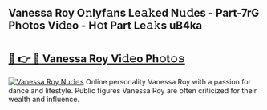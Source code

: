 ## Vanessa Roy O𝚗lyf𝚊ns Le𝚊𝚔ed N𝚞𝚍es - Part-7rG Ph𝚘tos Vi𝚍eo - H𝚘t Part Le𝚊𝚔s uB4ka

# <h2><a href="http://hf4997.feru.top/?c=Vanessa+Roy">🔗 👉 🔴 Vanessa Roy Vi𝚍𝚎o Ph𝚘t𝚘𝚜</a></h2>

[![Vanessa Roy Nu𝚍𝚎s](https://i.imgur.com/0TWrTi3.gif)](http://hf4997.feru.top/?c=Vanessa+Roy)
Online personality Vanessa Roy with a passion for dance and lifestyle. Public figures Vanessa Roy are often criticized for their wealth and influence. 
